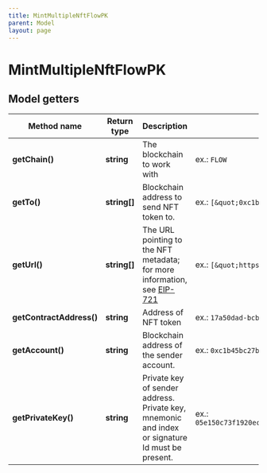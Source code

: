 ```yaml
---
title: MintMultipleNftFlowPK
parent: Model
layout: page
---
```


# MintMultipleNftFlowPK

## Model getters

Method name | Return type | Description | Notes
------------ | ------------- | ------------- | -------------
**getChain()** | **string** | The blockchain to work with | ex.: `FLOW`
**getTo()** | **string[]** | Blockchain address to send NFT token to. | ex.: `[&quot;0xc1b45bc27b9c61c3&quot;]`
**getUrl()** | **string[]** | The URL pointing to the NFT metadata; for more information, see <a href="https://eips.ethereum.org/EIPS/eip-721#specification" target="_blank">EIP-721</a> | ex.: `[&quot;https://my_token_data.com&quot;]`
**getContractAddress()** | **string** | Address of NFT token | ex.: `17a50dad-bcb1-4f3d-ae2c-ea2bfb04419f`
**getAccount()** | **string** | Blockchain address of the sender account. | ex.: `0xc1b45bc27b9c61c3`
**getPrivateKey()** | **string** | Private key of sender address. Private key, mnemonic and index or signature Id must be present. | ex.: `05e150c73f1920ec14caa1e0b6aa09940899678051a78542840c2668ce5080c2`


